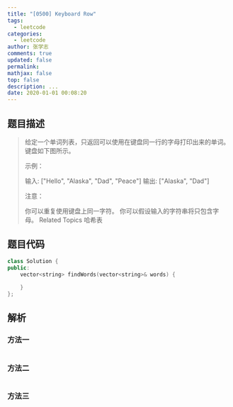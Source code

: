 ```yaml
---
title: "[0500] Keyboard Row"
tags:
  - leetcode
categories:
  - leetcode
author: 张学志
comments: true
updated: false
permalink:
mathjax: false
top: false
description: ...
date: 2020-01-01 00:08:20
---
```


## 题目描述

> 给定一个单词列表，只返回可以使用在键盘同一行的字母打印出来的单词。键盘如下图所示。 
> 
> 
> 
> 
> 
> 
> 
> 示例： 
> 
> 输入: ["Hello", "Alaska", "Dad", "Peace"]
> 输出: ["Alaska", "Dad"]
> 
> 
> 
> 
> 注意： 
> 
> 
> 你可以重复使用键盘上同一字符。 
> 你可以假设输入的字符串将只包含字母。 
> Related Topics 哈希表

## 题目代码

```cpp
class Solution {
public:
    vector<string> findWords(vector<string>& words) {
        
    }
};
```

## 解析

### 方法一

```cpp

```

### 方法二

```cpp

```

### 方法三

```cpp

```

